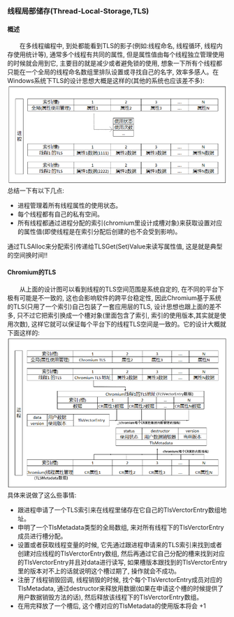 ### 线程局部储存(Thread-Local-Storage,TLS)  
#### 概述  
&emsp;&emsp;在多线程编程中, 到处都能看到TLS的影子(例如:线程命名, 线程循环, 线程内存使用统计等), 通常多个线程有共同的属性, 但是属性值由每个线程独立管理使用的时候就会用到它, 主要目的就是减少或者避免锁的使用, 想象一下所有个线程都只能在一个全局的线程命名数组里排队设置或寻找自己的名字, 效率多感人。在Windows系统下TLS的设计思想大概是这样的(其他的系统也应该差不多):  
![text](thread_local_storage.png)  
总结一下有以下几点:  
- 进程管理着所有线程属性的使用状态。
- 每个线程都有自己的私有空间。
- 所有线程都通过进程分配的索引(chromium里设计成槽对象)来获取设置对应的属性值(即使线程是在索引分配后创建的也不会受到影响)。
  
通过TLSAlloc来分配索引传递给TLSGet(Set)Value来读写属性值, 这是就是典型的空间换时间!!

#### Chromium的TLS
&emsp;&emsp;从上面的设计图可以看到线程的TLS空间范围是系统自定的, 在不同的平台下极有可能是不一致的, 这也会影响软件的跨平台稳定性, 因此Chromium基于系统的TLS(只用了一个索引)自己包装了一套应用层的TLS, 设计思想也跟上面的差不多, 只不过它把索引换成一个槽对象(里面包含了索引, 索引的使用版本,其实就是使用次数), 这样它就可以保证每个平台下的线程TLS空间是一致的。它的设计大概就下面这样的:  
![text](thread_local_storage_chromium.png)  
具体来说做了这么些事情:
- 跟进程申请了一个TLS索引来在线程里储存在它自己的TlsVerctorEntry数组地址。
- 申明了一个TlsMetadata类型的全局数组, 来对所有线程下的TlsVerctorEntry成员进行槽分配。
- 设置或者获取线程变量的时候, 它先通过跟进程申请来的TLS索引来找到或者创建对应线程的TlsVerctorEntry数组, 然后再通过它自己分配的槽来找到对应的TlsVerctorEntry并且对data进行读写, 如果槽版本跟找到的TlsVerctorEntry里的版本对不上的话就说明这个槽过期了, 操作就会不成功。
- 注册了线程销毁回调, 线程销毁的时候, 找个每个TlsVerctorEntry成员对应的TlsMetadata, 通过destructor来释放用数据(如果在申请这个槽的时候提供了用户数据销毁方法的话), 然后释放该线程下的TlsVerctorEntry数组。
- 在用完释放了一个槽后, 这个槽对应的TlsMetadata的使用版本将会 +1